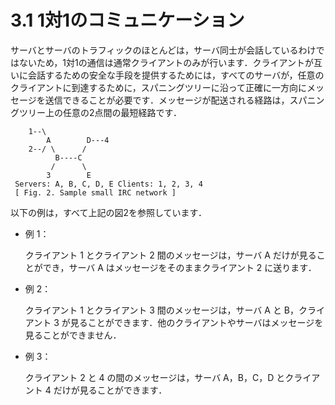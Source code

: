 # 3.1 1対1のコミュニケーション

サーバとサーバのトラフィックのほとんどは，サーバ同士が会話しているわけではないため，1対1の通信は通常クライアントのみが行います．クライアントが互いに会話するための安全な手段を提供するためには，すべてのサーバが，任意のクライアントに到達するために，スパニングツリーに沿って正確に一方向にメッセージを送信できることが必要です．メッセージが配送される経路は，スパニングツリー上の任意の2点間の最短経路です．

```
    1--\
        A        D---4
    2--/ \      /
          B----C
         /      \
        3        E
 Servers: A, B, C, D, E Clients: 1, 2, 3, 4
 [ Fig. 2. Sample small IRC network ]
```

以下の例は，すべて上記の図2を参照しています．

* 例 1：

    クライアント 1 とクライアント 2 間のメッセージは，サーバ A だけが見ることができ，サーバ A はメッセージをそのままクライアント 2 に送ります．

* 例 2：

    クライアント 1 とクライアント 3 間のメッセージは，サーバ A と B，クライアント 3 が見ることができます．他のクライアントやサーバはメッセージを見ることができません．

* 例 3：

    クライアント 2 と 4 の間のメッセージは，サーバ A，B，C，D とクライアント 4 だけが見ることができます．
